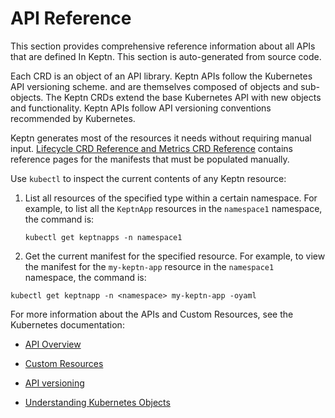 # API Reference

This section provides comprehensive reference information about all APIs
that are defined In Keptn.
This section is auto-generated from source code.

Each CRD is an object of an API library.
Keptn APIs follow the Kubernetes API versioning scheme.
and are themselves composed of objects and sub-objects.
The Keptn CRDs extend the base Kubernetes API
with new objects and functionality.
Keptn APIs follow API versioning conventions recommended by Kubernetes.

Keptn generates most of the resources it needs
without requiring manual input.
[Lifecycle CRD Reference and Metrics CRD Reference](../crd-reference/index.md)
contains reference pages for the manifests
that must be populated manually.

Use `kubectl` to inspect the current contents of any Keptn resource:

1. List all resources of the specified type within a certain namespace.
   For example, to list all the `KeptnApp` resources
   in the `namespace1` namespace, the command is:

   ```
   kubectl get keptnapps -n namespace1
   ```

2. Get the current manifest for the specified resource.
   For example, to view the manifest for the `my-keptn-app` resource
   in the `namespace1` namespace, the command is:

```shell
kubectl get keptnapp -n <namespace> my-keptn-app -oyaml
```

For more information about the APIs and Custom Resources,
see the Kubernetes documentation:

* [API Overview](https://kubernetes.io/docs/reference/using-api/)

* [Custom Resources](https://kubernetes.io/docs/concepts/extend-kubernetes/api-extension/custom-resources/)

* [API versioning](https://kubernetes.io/docs/reference/using-api/#api-versioning)

* [Understanding Kubernetes Objects](https://kubernetes.io/docs/concepts/overview/working-with-objects/kubernetes-objects/)
